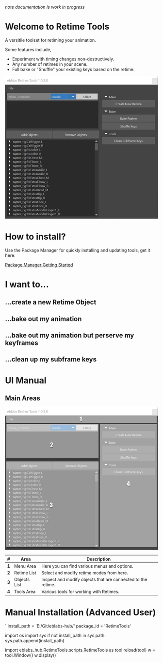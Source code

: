 *note documentation is work in progress*

# Welcome to Retime Tools

A versitile toolset for retiming your animation. 

Some features include,
* Experiment with timing changes non-destructively.
* Any number of retimes in your scene.
* Full bake or "Shuffle" your existing keys based on the retime.

<img src="data/RetimeTools_MainWindow.jpg" alt="image" width="600"/>

# How to install?
Use the Package Manager for quickly installing and updating tools, get it here:

[Package Manager Getting Started](https://eblabs.com/package-manager-quick-install-beta/)


# I want to...
## ...create a new Retime Object
## ...bake out my animation
## ...bake out my animation but perserve my keyframes
## ...clean up my subframe keys


# UI Manual

## Main Areas
<img src="data/RetimeTools_MainWindow_Overview.jpg" alt="image" width="600"/>

| # | Area | Description | 
| --- | --- |--- |
| **1** | Menu Area | Here you can find various menus and options. |
| **2** | Retime List | Select and modify retime modes from here. |
| **3** | Objects List | Inspect and modify objects that are connected to the retime. |
| **4** | Tools Area | Various tools for working with Retimes. |

# Manual Installation (Advanced User)
`
install_path = 'E:/Git/eblabs-hub/'
package_id = 'RetimeTools'

import os
import sys
if not install_path in sys.path:
    sys.path.append(install_path)

import eblabs_hub.RetimeTools.scripts.RetimeTools as tool
reload(tool)
w = tool.Window()
w.display()
`


